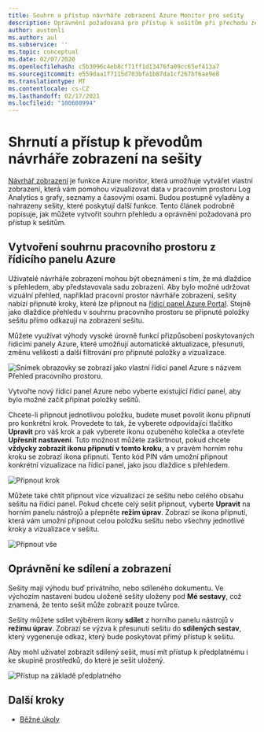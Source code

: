 ```yaml
---
title: Souhrn a přístup návrháře zobrazení Azure Monitor pro sešity
description: Oprávnění požadovaná pro přístup k sešitům při přechodu ze zobrazení v Azure Monitor.
author: austonli
ms.author: aul
ms.subservice: ''
ms.topic: conceptual
ms.date: 02/07/2020
ms.openlocfilehash: c5b3096c4eb8cf71ff1d13476fa09cc65ef413a7
ms.sourcegitcommit: e559daa1f7115d703bfa1b87da1cf267bf6ae9e8
ms.translationtype: MT
ms.contentlocale: cs-CZ
ms.lasthandoff: 02/17/2021
ms.locfileid: "100608994"
---
```

# <a name="view-designer-to-workbooks-conversion-summary-and-access"></a>Shrnutí a přístup k převodům návrháře zobrazení na sešity
[Návrhář zobrazení](view-designer.md) je funkce Azure monitor, která umožňuje vytvářet vlastní zobrazení, která vám pomohou vizualizovat data v pracovním prostoru Log Analytics s grafy, seznamy a časovými osami. Budou postupně vyladěny a nahrazeny sešity, které poskytují další funkce. Tento článek podrobně popisuje, jak můžete vytvořit souhrn přehledu a oprávnění požadovaná pro přístup k sešitům.

## <a name="creating-your-workspace-summary-from-azure-dashboard"></a>Vytvoření souhrnu pracovního prostoru z řídicího panelu Azure
Uživatelé návrháře zobrazení mohou být obeznámeni s tím, že má dlaždice s přehledem, aby představovala sadu zobrazení. Aby bylo možné udržovat vizuální přehled, například pracovní prostor návrháře zobrazení, sešity nabízí připnuté kroky, které lze připnout na [řídicí panel Azure Portal](../../azure-portal/azure-portal-dashboards.md). Stejně jako dlaždice přehledu v souhrnu pracovního prostoru se připnuté položky sešitu přímo odkazují na zobrazení sešitu.

Můžete využívat výhody vysoké úrovně funkcí přizpůsobení poskytovaných řídicími panely Azure, které umožňují automatické aktualizace, přesunutí, změnu velikosti a další filtrování pro připnuté položky a vizualizace. 

![Snímek obrazovky se zobrazí jako vlastní řídicí panel Azure s názvem Přehled pracovního prostoru.](media/view-designer-conversion-access/dashboard.png)

Vytvořte nový řídicí panel Azure nebo vyberte existující řídicí panel, aby bylo možné začít připínat položky sešitů.

Chcete-li připnout jednotlivou položku, budete muset povolit ikonu připnutí pro konkrétní krok. Provedete to tak, že vyberete odpovídající tlačítko **Upravit** pro váš krok a pak vyberete ikonu ozubeného kolečka a otevřete **Upřesnit nastavení**. Tuto možnost můžete zaškrtnout, pokud chcete **vždycky zobrazit ikonu připnutí v tomto kroku**, a v pravém horním rohu kroku se zobrazí ikona připnutí. Tento kód PIN vám umožní připnout konkrétní vizualizace na řídicí panel, jako jsou dlaždice s přehledem.

![Připnout krok](media/view-designer-conversion-access/pin-step.png)


Můžete také chtít připnout více vizualizací ze sešitu nebo celého obsahu sešitu na řídicí panel. Pokud chcete celý sešit připnout, vyberte **Upravit** na horním panelu nástrojů a přepněte **režim úprav**. Zobrazí se ikona připnutí, která vám umožní připnout celou položku sešitu nebo všechny jednotlivé kroky a vizualizace v sešitu.

![Připnout vše](media/view-designer-conversion-access/pin-all.png)



## <a name="sharing-and-viewing-permissions"></a>Oprávnění ke sdílení a zobrazení 
Sešity mají výhodu buď privátního, nebo sdíleného dokumentu. Ve výchozím nastavení budou uložené sešity uloženy pod **Mé sestavy**, což znamená, že tento sešit může zobrazit pouze tvůrce.

Sešity můžete sdílet výběrem ikony **sdílet** z horního panelu nástrojů v **režimu úprav**. Zobrazí se výzva k přesunutí sešitu do **sdílených sestav**, který vygeneruje odkaz, který bude poskytovat přímý přístup k sešitu.

Aby mohl uživatel zobrazit sdílený sešit, musí mít přístup k předplatnému i ke skupině prostředků, do které je sešit uložený.

![Přístup na základě předplatného](media/view-designer-conversion-access/subscription-access.png)

## <a name="next-steps"></a>Další kroky

- [Běžné úkoly](view-designer-conversion-tasks.md)
